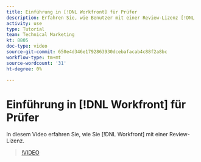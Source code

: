 ```yaml
---
title: Einführung in [!DNL Workfront] für Prüfer
description: Erfahren Sie, wie Benutzer mit einer Review-Lizenz [!DNL  Workfront].
activity: use
type: Tutorial
team: Technical Marketing
kt: 8805
doc-type: video
source-git-commit: 650e4d346e1792863930dcebafacab4c88f2a8bc
workflow-type: tm+mt
source-wordcount: '31'
ht-degree: 0%

---
```


# Einführung in [!DNL Workfront] für Prüfer

In diesem Video erfahren Sie, wie Sie [!DNL  Workfront] mit einer Review-Lizenz.

>[!VIDEO](https://video.tv.adobe.com/v/335106/?quality=12&learn=on)
